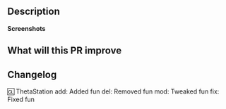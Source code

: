 <!--
Description: Describe changes in this PR. If there are issues that will be resolved by it - also put them here (to close them automatically use keywords https://help.github.com/en/articles/closing-issues-using-keywords).

What will this PR improve: Describe motivation for your changes. This point is especially important for balance changes/new mechanics.

Changelog: 
Changelog supports following tags:
add/new - new content
del/delete - content removal
mod/modify/tweak - content tweaks (ex: balances changes)
fix/bugfix - bugfixes
Adding [link] to the tag will provide a link to the Pull Request with this changelog, for example
fix[link]: Fixed that one annoying bug everyone keeps talking about.

You can put your name after :cl: (instead of ThetaStation). In case if your PR uses assets/code which is not yours, you should also add other authors here.
-->


## Description

**Screenshots**

## What will this PR improve

## Changelog
:cl: ThetaStation
add: Added fun
del: Removed fun
mod: Tweaked fun
fix: Fixed fun

